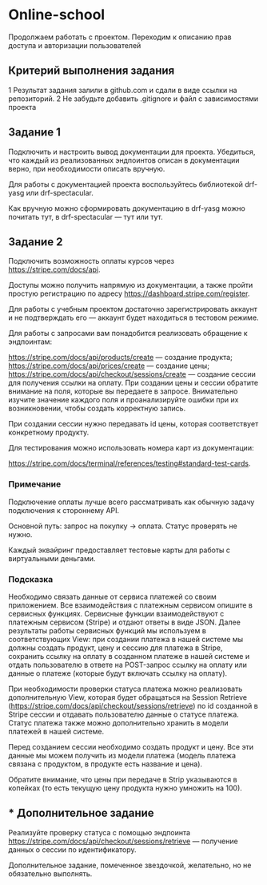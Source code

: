 # Online-school

Продолжаем работать с проектом. Переходим к описанию прав доступа и авторизации пользователей

## Критерий выполнения задания
1 Результат задания залили в github.com и сдали в виде ссылки на репозиторий.
2 Не забудьте добавить .gitignore и файл с зависимостями проекта

## Задание 1
Подключить и настроить вывод документации для проекта. Убедиться, 
что каждый из реализованных эндпоинтов описан в документации верно, 
при необходимости описать вручную.

Для работы с документацией проекта воспользуйтесь библиотекой 
drf-yasg или drf-spectacular.

Как вручную можно сформировать документацию в 
drf-yasg можно почитать тут, в drf-spectacular — тут или тут.

## Задание 2
Подключить возможность оплаты курсов через https://stripe.com/docs/api.

Доступы можно получить напрямую из документации, а также пройти простую 
регистрацию по адресу https://dashboard.stripe.com/register.

Для работы с учебным проектом достаточно зарегистрировать 
аккаунт и не подтверждать его — аккаунт будет находиться в 
тестовом режиме.


Для работы с запросами вам понадобится реализовать обращение к 
эндпоинтам:

https://stripe.com/docs/api/products/create — создание продукта;
https://stripe.com/docs/api/prices/create — создание цены;
https://stripe.com/docs/api/checkout/sessions/create — создание 
сессии для получения ссылки на оплату.
При создании цены и сессии обратите внимание на поля, 
которые вы передаете в запросе. 
Внимательно изучите значение каждого поля и 
проанализируйте ошибки при их возникновении, 
чтобы создать корректную запись.

При создании сессии нужно передавать id цены, 
которая соответствует конкретному продукту.

Для тестирования можно использовать номера карт из документации:

https://stripe.com/docs/terminal/references/testing#standard-test-cards.
### Примечание

Подключение оплаты лучше всего рассматривать как обычную задачу 
подключения к стороннему API.

Основной путь: запрос на покупку → оплата. 
Статус проверять не нужно.

Каждый эквайринг предоставляет тестовые карты для работы с 
виртуальными деньгами.

### Подсказка
Необходимо связать данные от сервиса платежей со своим приложением. 
Все взаимодействия с платежным сервисом опишите в 
сервисных функциях. Сервисные функции взаимодействуют с 
платежным сервисом (Stripe) и отдают ответы в виде JSON. 
Далее результаты работы сервисных функций мы используем в 
соответствующих View: при создании платежа в 
нашей системе мы должны создать продукт, цену и 
сессию для платежа в Stripe, сохранить ссылку на оплату в 
созданном платеже в нашей системе и отдать пользователю в 
ответе на POST-запрос ссылку на оплату или данные о платеже 
(которые будут включать ссылку на оплату).

При необходимости проверки статуса платежа можно реализовать 
дополнительную View, которая будет обращаться на 
Session Retrieve (https://stripe.com/docs/api/checkout/sessions/retrieve) 
по id созданной в Stripe сессии и отдавать пользователю 
данные о статусе платежа. Статус платежа также можно 
дополнительно хранить в модели платежей в нашей системе.

Перед созданием сессии необходимо создать продукт и цену. 
Все эти данные мы можем получить из модели платежа 
(модель платежа связана с продуктом, в продукте есть название и 
цена).

Обратите внимание, что цены при передаче в Strip 
указываются в копейках (то есть текущую цену продукта нужно 
умножить на 100).

## * Дополнительное задание
Реализуйте проверку статуса с помощью эндпоинта 
https://stripe.com/docs/api/checkout/sessions/retrieve — 
получение данных о сессии по идентификатору.

Дополнительное задание, помеченное звездочкой, желательно, 
но не обязательно выполнять.